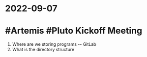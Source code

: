# 2022-09-07

# #Artemis #Pluto Kickoff Meeting

1. Where are we storing programs -- GitLab
2. What is the directory structure